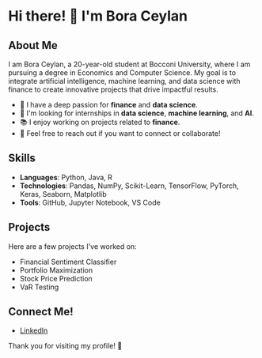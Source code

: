 # Hi there! 👋 I'm Bora Ceylan

## About Me

I am Bora Ceylan, a 20-year-old student at Bocconi University, where I am pursuing a degree in Economics and Computer Science. My goal is to integrate artificial intelligence, machine learning, and data science with finance to create innovative projects that drive impactful results.

- 🌱 I have a deep passion for **finance** and **data science**.
- 💼 I'm looking for internships in **data science**, **machine learning**, and **AI**.
- 📚 I enjoy working on projects related to **finance**.
- 💬 Feel free to reach out if you want to connect or collaborate!

## Skills

- **Languages**: Python, Java, R
- **Technologies**: Pandas, NumPy, Scikit-Learn, TensorFlow, PyTorch, Keras, Seaborn, Matplotlib
- **Tools**: GitHub, Jupyter Notebook, VS Code

## Projects

Here are a few projects I've worked on:
- Financial Sentiment Classifier
- Portfolio Maximization
- Stock Price Prediction
- VaR Testing

## Connect Me!
- [LinkedIn](https://www.linkedin.com/in/bora-ceylan-240087222/)


Thank you for visiting my profile! 🌟








<!---
boraceylan16/boraceylan16 is a ✨ special ✨ repository because its `README.md` (this file) appears on your GitHub profile.
You can click the Preview link to take a look at your changes.
--->
